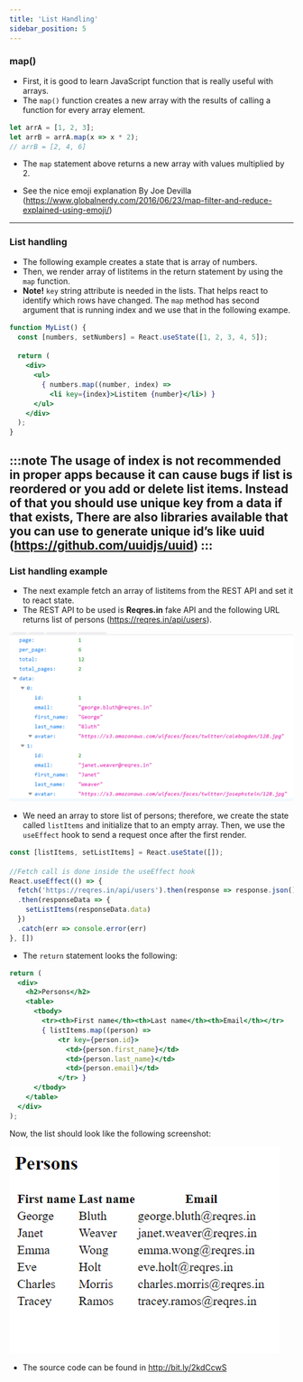 ```yaml
---
title: 'List Handling'
sidebar_position: 5
---
```

### map()
- First, it is good to learn JavaScript function that is really useful with arrays. 
- The `map()` function creates a new array with the results of calling a function for every array element.
```js
let arrA = [1, 2, 3];
let arrB = arrA.map(x => x * 2);
// arrB = [2, 4, 6]
```
- The `map` statement above returns a new array with values multiplied by 2.

- See the nice emoji explanation By Joe Devilla
(https://www.globalnerdy.com/2016/06/23/map-filter-and-reduce-explained-using-emoji/) 

---
### List handling
- The following example creates a state that is array of numbers.
- Then, we render array of listitems in the return statement by using the `map` function.
- **Note!** `key` string attribute is needed in the lists. That helps react to identify which rows have changed. The `map` method has second argument that is running index and we use that in the following exampe.   
```jsx live
function MyList() {
  const [numbers, setNumbers] = React.useState([1, 2, 3, 4, 5]);

  return (
    <div>
      <ul>
        { numbers.map((number, index) =>
          <li key={index}>Listitem {number}</li>) }
      </ul>
    </div>
  );
}

```
:::note
The usage of index is not recommended in proper apps because it can cause bugs if list is reordered or you add or delete list items. Instead of that you should use unique key from a data if that exists, There are also libraries available that you can use to generate unique id’s like uuid (https://github.com/uuidjs/uuid)
:::
---
### List handling example
- The next example fetch an array of listitems from the REST API and set it to react state.
- The REST API to be used is **Reqres.in** fake API and the following URL returns list of persons (https://reqres.in/api/users).

![Persons example](./img/persons.png)
- We need an array to store list of persons; therefore, we create the state called `listItems` and initialize that to an empty array. Then, we use the `useEffect` hook to send a request once after the first render.
```js
const [listItems, setListItems] = React.useState([]);

//Fetch call is done inside the useEffect hook
React.useEffect(() => {
  fetch('https://reqres.in/api/users').then(response => response.json()) 
  .then(responseData => { 
    setListItems(responseData.data)
  }) 
  .catch(err => console.error(err)
}, [])
```
- The `return` statement looks the following:
```jsx
return (
  <div>
    <h2>Persons</h2>
    <table>
      <tbody>
        <tr><th>First name</th><th>Last name</th><th>Email</th></tr>
        { listItems.map((person) => 
            <tr key={person.id}>
              <td>{person.first_name}</td>
              <td>{person.last_name}</td>
              <td>{person.email}</td>
            </tr> }
      </tbody>
    </table>
  </div>
);
```
Now, the list should look like the following screenshot:

![](./img/persons2.png)

- The source code can be found in http://bit.ly/2kdCcwS

